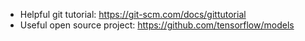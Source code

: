 - Helpful git tutorial: https://git-scm.com/docs/gittutorial<br>
- Useful open source project: https://github.com/tensorflow/models
